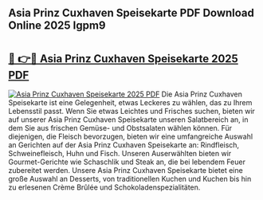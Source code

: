 ## Asia Prinz Cuxhaven Speisekarte PDF Download Online 2025 Igpm9

# <h2><a href="http://gceesce.nevu.top/?p=Asia+Prinz+Cuxhaven+Speisekarte">🔗 👉🔴 Asia Prinz Cuxhaven Speisekarte 2025 PDF</a></h2>

[![Asia Prinz Cuxhaven Speisekarte 2025 PDF](https://i.imgur.com/dBaPXMq.png)](http://gceesce.nevu.top/?p=Asia+Prinz+Cuxhaven+Speisekarte)
Die Asia Prinz Cuxhaven Speisekarte ist eine Gelegenheit, etwas Leckeres zu wählen, das zu Ihrem Lebensstil passt. Wenn Sie etwas Leichtes und Frisches suchen, bieten wir auf unserer Asia Prinz Cuxhaven Speisekarte unseren Salatbereich an, in dem Sie aus frischen Gemüse- und Obstsalaten wählen können. Für diejenigen, die Fleisch bevorzugen, bieten wir eine umfangreiche Auswahl an Gerichten auf der Asia Prinz Cuxhaven Speisekarte an: Rindfleisch, Schweinefleisch, Huhn und Fisch. Unseren Auserwählten bieten wir Gourmet-Gerichte wie Schaschlik und Steak an, die bei lebendem Feuer zubereitet werden. Unsere Asia Prinz Cuxhaven Speisekarte bietet eine große Auswahl an Desserts, von traditionellen Kuchen und Kuchen bis hin zu erlesenen Crème Brûlée und Schokoladenspezialitäten.
